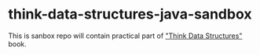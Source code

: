 # think-data-structures-java-sandbox

This is sanbox repo will contain practical part of ["Think Data Structures"](https://www.oreilly.com/library/view/think-data-structures/9781491972373/) book.
